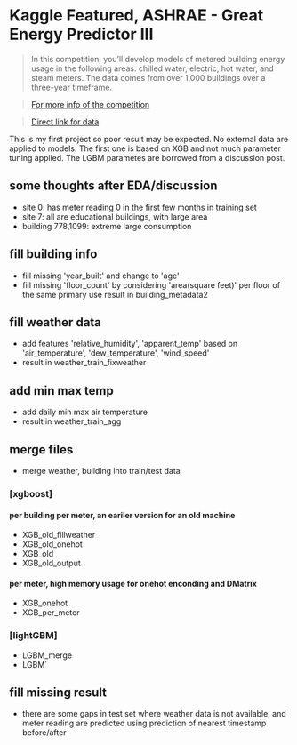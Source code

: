 # Kaggle Featured, ASHRAE - Great Energy Predictor III
> In this competition, you’ll develop models of metered building energy usage in the following areas: chilled water, electric, hot water, and steam meters. The data comes from over 1,000 buildings over a three-year timeframe. 

> [For more info of the competition](https://www.kaggle.com/c/ashrae-energy-prediction/overview)

> [Direct link for data](https://www.kaggle.com/c/9994/download-all)

This is my first project so poor result may be expected. No external data are applied to models. The first one is based on XGB and not much parameter tuning applied. The LGBM parametes are borrowed from a discussion post.
## some thoughts after EDA/discussion
- site 0:
has meter reading 0 in the first few months in training set
- site 7:
all are educational buildings, with large area
- building 778,1099:
extreme large consumption

## fill building info
- fill missing 'year_built' and change to 'age'
- fill missing 'floor_count' by considering 'area(square feet)' per floor of the same primary use
result in building_metadata2

## fill weather data
- add features 'relative_humidity', 'apparent_temp' based on 'air_temperature', 'dew_temperature', 'wind_speed'
- result in weather_train_fixweather

## add min max temp
- add daily min max air temperature
- result in weather_train_agg

## merge files
- merge weather, building into train/test data

### [xgboost]
#### per building per meter, an eariler version for an old machine
- XGB_old_fillweather
- XGB_old_onehot
- XGB_old
- XGB_old_output

#### per meter, high memory usage for onehot enconding and DMatrix
- XGB_onehot
- XGB_per_meter


### [lightGBM]
- LGBM_merge
- LGBM`

## fill missing result
- there are some gaps in test set where weather data is not available, and meter reading are predicted using prediction of nearest timestamp before/after
